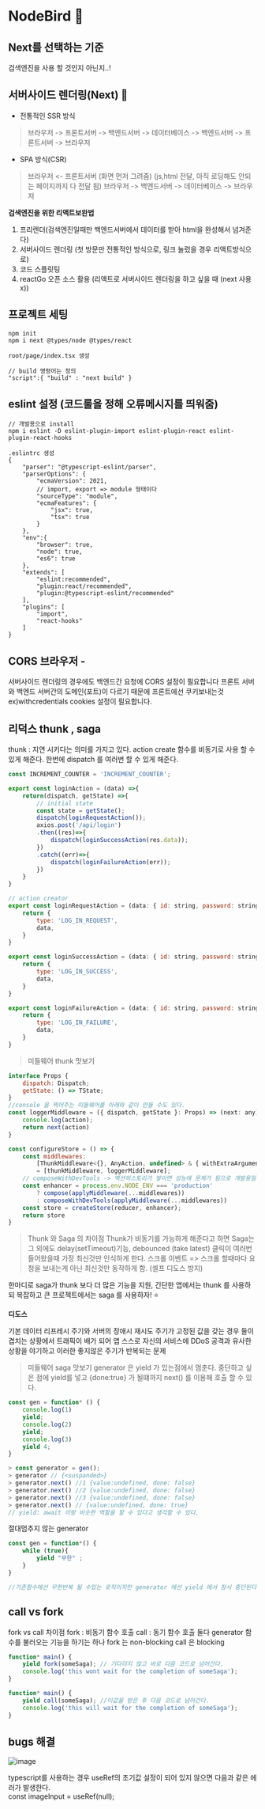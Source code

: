 # NodeBird 🐥

## Next를 선택하는 기준 
검색엔진을 사용 할 것인지 아닌지..!

## 서버사이드 렌더링(Next) 🎃
* 전통적인 SSR 방식
> 브라우저 -> 프론트서버 -> 백엔드서버 -> 데이터베이스 -> 백엔드서버 -> 프론트서버 -> 브라우저 

* SPA 방식(CSR)
> 브라우저 <- 프론트서버 (화면 먼저 그려줌) (js,html 전달, 아직 로딩해도 안되는 페이지까지 다 전달 됨)
> 브라우저 -> 백엔드서버 -> 데이터베이스 -> 브라우저

**검색엔진을 위한 리액트보완법**
1. 프리렌더(검색엔진일때만 백엔드서버에서 데이터를 받아 html을 완성해서 넘겨준다)
2. 서버사이드 렌더링 (첫 방문만 전통적인 방식으로, 링크 눌렀을 경우 리액트방식으로)
3. 코드 스플릿팅
4. reactGo 오픈 소스 활용 (리액트로 서버사이드 렌더링을 하고 싶을 때 (next 사용 x))

## 프로젝트 세팅
```
npm init
npm i next @types/node @types/react

root/page/index.tsx 생성

// build 명령어는 정의
"script":{ "build" : "next build" }
```

## eslint 설정 (코드룰을 정해 오류메시지를 띄워줌)
```
// 개발용으로 install
npm i eslint -D eslint-plugin-import eslint-plugin-react eslint-plugin-react-hooks

.eslintrc 생성
{
    "parser": "@typescript-eslint/parser",
    "parserOptions": {
        "ecmaVersion": 2021,
        // import, export => module 형태이다
        "sourceType": "module",
        "ecmaFeatures": {
            "jsx": true,
            "tsx": true
        }
    },
    "env":{
        "browser": true,
        "node": true,
        "es6": true
    },
    "extends": [
        "eslint:recommended",
        "plugin:react/recommended",
        "plugin:@typescript-eslint/recommended"
    ],
    "plugins": [
        "import",
        "react-hooks"
    ]
}

```

## CORS 브라우저 - 
서버사이드 렌더링의 경우에도 백엔드간 요청에 CORS 설정이 필요합니다
프론트 서버와 백엔드 서버간의 도메인(포트)이 다르기 때문에 
프론트에선 쿠키보내는것 ex)withcredentials cookies 설정이 필요합니다. 

## 리덕스 thunk , saga
thunk : 지연 시키다는 의미를 가지고 있다.
action create 함수를 비동기로 사용 할 수 있게 해준다.
한번에 dispatch 를 여러번 할 수 있게 해준다. 

```javascript
const INCREMENT_COUNTER = 'INCREMENT_COUNTER';

export const loginAction = (data) =>{
    return(dispatch, getState) =>{
        // initial state
        const state = getState();
        dispatch(loginRequestAction());
        axios.post('/api/login')
        .then((res)=>{
            dispatch(loginSuccessAction(res.data));
        })
        .catch((err)=>{
            dispatch(loginFailureAction(err));
        })
    }
}

// action creator
export const loginRequestAction = (data: { id: string, password: string }) => {
    return {
        type: 'LOG_IN_REQUEST',
        data,
    }
}

export const loginSuccessAction = (data: { id: string, password: string }) => {
    return {
        type: 'LOG_IN_SUCCESS',
        data,
    }
}

export const loginFailureAction = (data: { id: string, password: string }) => {
    return {
        type: 'LOG_IN_FAILURE',
        data,
    }
}
```

> 미들웨어 thunk 맛보기 

```javascript 
interface Props {
    dispatch: Dispatch;
    getState: () => TState;
}
//console 을 찍어주는 미들웨어를 아래와 같이 만들 수도 있다. 
const loggerMiddleware = ({ dispatch, getState }: Props) => (next: any) => (action: AnyAction) => {
    console.log(action);
    return next(action)
}

const configureStore = () => {
    const middlewares:
        [ThunkMiddleware<{}, AnyAction, undefined> & { withExtraArgument<E>(extraArgument: E): ThunkMiddleware<{}, AnyAction, E>; }, ({ dispatch, getState }: Props) => (next: any) => (action: AnyAction) => any]
        = [thunkMiddleware, loggerMiddleware];
    // composeWithDevTools -> 액션히스토리가 쌓이면 성능에 문제가 됨으로 개발용일때만 동작 하게 한다.
    const enhancer = process.env.NODE_ENV === 'production'
        ? compose(applyMiddleware(...middlewares))
        : composeWithDevTools(applyMiddleware(...middlewares))
    const store = createStore(reducer, enhancer);
    return store
}
```

> Thunk 와 Saga 의 차이점
Thunk가 비동기를 가능하게 해준다고 하면 Saga는 그 외에도 delay(setTimeout)기능,
debounced (take latest) 클릭이 여러번 들어왔을때 가장 최신것만 인식하게 한다.
스크롤 이벤트 => 스크롤 할때마다 요청을 보내는게 아닌 최신것만 동작하게 함. (셀프 디도스 방지)

한마디로 saga가 thunk 보다 더 많은 기능을 지원, 긴단한 앱에서는 thunk 를 사용하되 복잡하고 큰 프로젝트에서는 saga 를 사용하자! ⭐️

**디도스**

기본 데이터 리프레시 주기와 서버의 장애시 재시도 주기가 고정된 값을 갖는 경우 둘이 겹치는 상황에서 트래픽이 배가 되어 앱 스스로 자신의 서비스에 DDoS 공격과 유사한 상황을 야기하고 이러한 좋지않은 주기가 반복되는 문제

> 미들웨어 saga 맛보기 
generator 은 yield 가 있는점에서 멈춘다.
중단하고 싶은 점에 yield를 넣고 {done:true} 가 될떄까지 next() 를 이용해 호출 할 수 있다.

```javascript
const gen = function* () {
    console.log(1)
    yield;
    console.log(2)
    yield;
    console.log(3)
    yield 4;
}

> const generator = gen();
> generator // {<suspanded>}
> generator.next() //1 {value:undefined, done: false}
> generator.next() //2 {value:undefined, done: false}
> generator.next() //3 {value:undefined, done: false}
> generator.next() // {value:undefined, done: true}
// yield: await 이랑 비슷한 역할을 할 수 있다고 생각할 수 있다. 
```

절대멈추지 않는 generator
```javascript
const gen = function*() {
    while (true){
        yield "무한" ;
    }
}

//기존함수에선 무한반복 될 수있는 로직이지만 generator 에선 yield 에서 잠시 중단된다.
```


## call vs fork

fork vs call 차이점 
fork : 비동기 함수 호출
call : 동기 함수 호출 
둘다 generator 함수를 불러오는 기능을 하기는 하나
fork 는 non-blocking call 은 blocking

```javascript
function* main() {
    yield fork(someSaga); // 기다리지 않고 바로 다음 코드로 넘어간다. 
    console.log('this wont wait for the completion of someSaga');
}

function* main() {
    yield call(someSaga); //이값을 받은 후 다음 코드로 넘어간다.
    console.log('this will wait for the completion of someSaga');
}
```

## bugs 해결
![image](https://user-images.githubusercontent.com/61695175/126586343-bfc242f4-b038-4f78-9b52-392a66d9de4c.png)

 typescript를 사용하는 경우 useRef의 초기값 설정이 되어 있지 않으면 다음과 같은 에러가 발생한다.  
 const imageInput = useRef<HTMLInputElement>(null);
